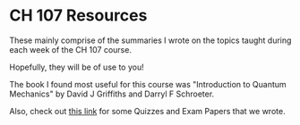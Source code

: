 # CH 107 Resources

These mainly comprise of the summaries I wrote on the topics taught during each week of the CH 107 course.

Hopefully, they will be of use to you!

The book I found most useful for this course was "Introduction to Quantum Mechanics" by David J Griffiths and Darryl F Schroeter.

Also, check out [this link](https://drive.google.com/drive/folders/1qIkqURbUuXPvG53Zv2VmjDAfXrTSLnou) for some Quizzes and Exam Papers that we wrote.